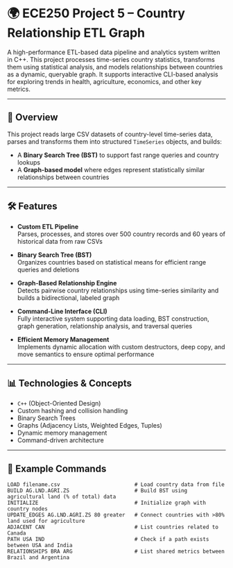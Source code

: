 # 🌍 ECE250 Project 5 – Country Relationship ETL Graph

A high-performance ETL-based data pipeline and analytics system written in C++. This project processes time-series country statistics, transforms them using statistical analysis, and models relationships between countries as a dynamic, queryable graph. It supports interactive CLI-based analysis for exploring trends in health, agriculture, economics, and other key metrics.

---

## 🚀 Overview

This project reads large CSV datasets of country-level time-series data, parses and transforms them into structured `TimeSeries` objects, and builds:
- A **Binary Search Tree (BST)** to support fast range queries and country lookups
- A **Graph-based model** where edges represent statistically similar relationships between countries

---

## 🛠️ Features

- **Custom ETL Pipeline**  
  Parses, processes, and stores over 500 country records and 60 years of historical data from raw CSVs

- **Binary Search Tree (BST)**  
  Organizes countries based on statistical means for efficient range queries and deletions

- **Graph-Based Relationship Engine**  
  Detects pairwise country relationships using time-series similarity and builds a bidirectional, labeled graph

- **Command-Line Interface (CLI)**  
  Fully interactive system supporting data loading, BST construction, graph generation, relationship analysis, and traversal queries

- **Efficient Memory Management**  
  Implements dynamic allocation with custom destructors, deep copy, and move semantics to ensure optimal performance

---

## 📊 Technologies & Concepts

- `C++` (Object-Oriented Design)
- Custom hashing and collision handling
- Binary Search Trees
- Graphs (Adjacency Lists, Weighted Edges, Tuples)
- Dynamic memory management
- Command-driven architecture

---

## 🧪 Example Commands

```text
LOAD filename.csv                        # Load country data from file
BUILD AG.LND.AGRI.ZS                     # Build BST using agricultural land (% of total) data
INITIALIZE                               # Initialize graph with country nodes
UPDATE_EDGES AG.LND.AGRI.ZS 80 greater   # Connect countries with >80% land used for agriculture
ADJACENT CAN                             # List countries related to Canada
PATH USA IND                             # Check if a path exists between USA and India
RELATIONSHIPS BRA ARG                    # List shared metrics between Brazil and Argentina
